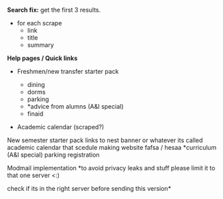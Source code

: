 **Search fix:**
  get the first 3 results. 
  + for each scrape
    + link
    + title
    + summary

**Help pages / Quick links**

  + Freshmen/new transfer starter pack 
    * dining
    * dorms
    * parking
    * *advice from alumns (A&I special) 
    * finaid

  + Academic calendar  (scraped?)

  New semester starter pack
    links to
      nest
      banner or whatever its called
      academic calendar
      that scedule making website
      fafsa / hesaa
      *curriculum (A&I special)
      parking registration

Modmail implementation
  *to avoid privacy leaks and stuff please limit it to that one server <:)
  
  
check if its in the right server before sending this version*

